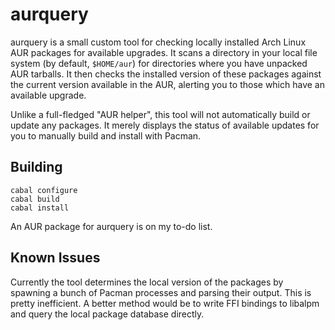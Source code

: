 aurquery
========

aurquery is a small custom tool for checking locally installed Arch Linux AUR
packages for available upgrades. It scans a directory in your local file system
(by default, `$HOME/aur`) for directories where you have unpacked AUR tarballs.
It then checks the installed version of these packages against the current
version available in the AUR, alerting you to those which have an available
upgrade.

Unlike a full-fledged "AUR helper", this tool will not automatically build or
update any packages. It merely displays the status of available updates for you
to manually build and install with Pacman.

Building
--------

    cabal configure
    cabal build
    cabal install

An AUR package for aurquery is on my to-do list.

Known Issues
------------

Currently the tool determines the local version of the packages by spawning a
bunch of Pacman processes and parsing their output. This is pretty inefficient.
A better method would be to write FFI bindings to libalpm and query the local
package database directly.
